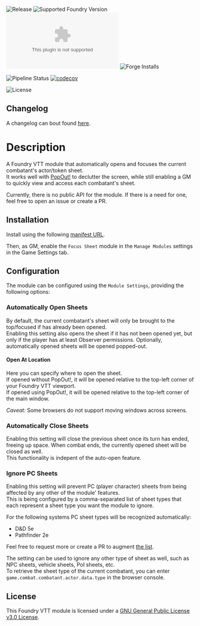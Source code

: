![Release](https://img.shields.io/github/v/release/jagoe/fvtt-module-focus-sheet?sort=semver)
![Supported Foundry Version](https://img.shields.io/badge/Foundry-v0.8.9-informational)
![Latest Release Download Count](https://img.shields.io/github/downloads/jagoe/fvtt-module-focus-sheet/latest/module.zip)
![Forge Installs](https://img.shields.io/badge/dynamic/json?url=https:%2F%2Fforge-vtt.com%2Fapi%2Fbazaar%2Fpackage%2Ffocus-sheet&query=package.installs&colorB=4aa94a&label=Forge%20Installs&suffix=%25)

![Pipeline Status](https://github.com/jagoe/fvtt-module-focus-sheet/workflows/Module%20CI/CD/badge.svg)
[![codecov](https://codecov.io/gh/jagoe/fvtt-module-focus-sheet/branch/main/graph/badge.svg?token=SCJTRYKL84)](https://codecov.io/gh/jagoe/fvtt-module-focus-sheet)

![License](https://img.shields.io/github/license/jagoe/fvtt-module-focus-sheet)

## Changelog

A changelog can bout found [here](./CHANGELOG.md).

# Description

A Foundry VTT module that automatically opens and focuses the current combatant's actor/token sheet.\
It works well with [PopOut!](https://github.com/League-of-Foundry-Developers/fvtt-module-popout) to declutter the screen, while still enabling a GM to quickly view and access each combatant's sheet.

Currently, there is no public API for the module. If there is a need for one, feel free to open an issue or create a PR.

## Installation

Install using the following [manifest URL](https://github.com/jagoe/fvtt-module-focus-sheet/releases/latest/download/module.json).

Then, as GM, enable the `Focus Sheet` module in the `Manage Modules` settings in the Game Settings tab.

## Configuration

The module can be configured using the `Module Settings`, providing the following options:

### Automatically Open Sheets

By default, the current combatant's sheet will only be brought to the top/focused if has already been opened.\
Enabling this setting also opens the sheet if it has not been opened yet, but only if the player has at least Observer
permissions. Optionally, automatically opened sheets will be opened popped-out.

#### Open At Location

Here you can specify where to open the sheet.\
If opened without PopOut!, it will be opened relative to the top-left corner of your Foundry VTT viewport.\
If opened using PopOut!, it will be opened relative to the top-left corner of the main window.

_Caveat:_ Some browsers do not support moving windows across screens.

### Automatically Close Sheets

Enabling this setting will close the previous sheet once its turn has ended, freeing up space. When combat ends, the
currently opened sheet will be closed as well.\
This functionality is indepent of the auto-open feature.

### Ignore PC Sheets

Enabling this setting will prevent PC (player character) sheets from being affected by any other of the module' features.\
This is being configured by a comma-separated list of sheet types that each represent a sheet type you want the module to ignore.

For the following systems PC sheet types will be recognized automatically:

* D&D 5e
* Pathfinder 2e

Feel free to request more or create a PR to augment [the list](src/scripts/System/getSystemPcActorTypes.ts).

The setting can be used to ignore any other type of sheet as well, such as NPC sheets, vehicle sheets, PoI sheets, etc.\
To retrieve the sheet type of the current combatant, you can enter `game.combat.combatant.actor.data.type` in the browser console.

## License

This Foundry VTT module is licensed under a [GNU General Public License v3.0 License](./LICENSE).
